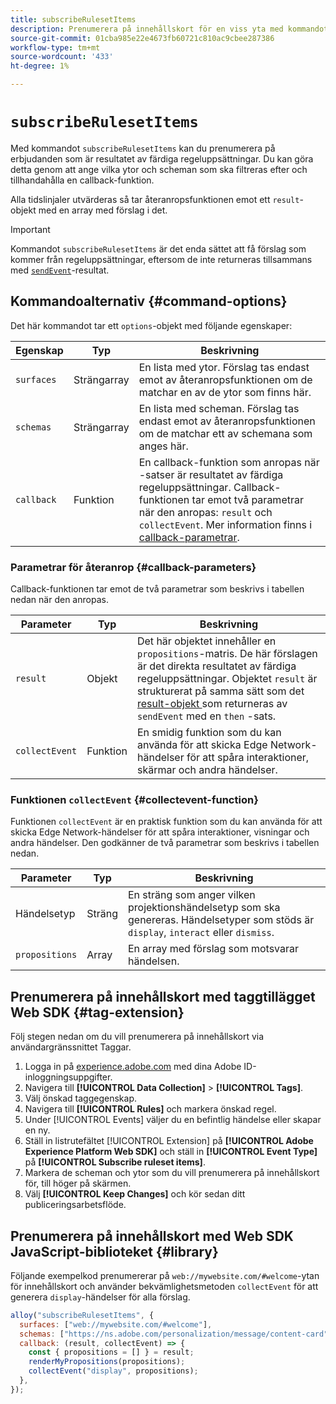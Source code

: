 ```yaml
---
title: subscribeRulesetItems
description: Prenumerera på innehållskort för en viss yta med kommandot subscribeRulesetItems.
source-git-commit: 01cba985e22e4673fb60721c810ac9cbee287386
workflow-type: tm+mt
source-wordcount: '433'
ht-degree: 1%

---
```



# `subscribeRulesetItems`

Med kommandot `subscribeRulesetItems` kan du prenumerera på erbjudanden som är resultatet av färdiga regeluppsättningar. Du kan göra detta genom att ange vilka ytor och scheman som ska filtreras efter och tillhandahålla en callback-funktion.

Alla tidslinjaler utvärderas så tar återanropsfunktionen emot ett `result`-objekt med en array med förslag i det.

>[!IMPORTANT]
>
>Kommandot `subscribeRulesetItems` är det enda sättet att få förslag som kommer från regeluppsättningar, eftersom de inte returneras tillsammans med [`sendEvent`](sendevent/overview.md)-resultat.

## Kommandoalternativ {#command-options}

Det här kommandot tar ett `options`-objekt med följande egenskaper:

| Egenskap | Typ | Beskrivning |
| --- | --- | --- |
| `surfaces` | Strängarray | En lista med ytor. Förslag tas endast emot av återanropsfunktionen om de matchar en av de ytor som finns här. |
| `schemas` | Strängarray | En lista med scheman. Förslag tas endast emot av återanropsfunktionen om de matchar ett av schemana som anges här. |
| `callback` | Funktion | En callback-funktion som anropas när -satser är resultatet av färdiga regeluppsättningar. Callback-funktionen tar emot två parametrar när den anropas: `result` och `collectEvent`. Mer information finns i [callback-parametrar](#callback-parameters). |

### Parametrar för återanrop {#callback-parameters}

Callback-funktionen tar emot de två parametrar som beskrivs i tabellen nedan när den anropas.

| Parameter | Typ | Beskrivning |
| --- | --- | --- |
| `result` | Objekt | Det här objektet innehåller en `propositions`-matris.  De här förslagen är det direkta resultatet av färdiga regeluppsättningar. Objektet `result` är strukturerat på samma sätt som det [ result-objekt ](command-responses.md) som returneras av `sendEvent` med en `then` -sats. |
| `collectEvent` | Funktion | En smidig funktion som du kan använda för att skicka Edge Network-händelser för att spåra interaktioner, skärmar och andra händelser. |

### Funktionen `collectEvent` {#collectevent-function}

Funktionen `collectEvent` är en praktisk funktion som du kan använda för att skicka Edge Network-händelser för att spåra interaktioner, visningar och andra händelser. Den godkänner de två parametrar som beskrivs i tabellen nedan.

| Parameter | Typ | Beskrivning |
| --- | --- | --- |
| Händelsetyp | Sträng | En sträng som anger vilken projektionshändelsetyp som ska genereras. Händelsetyper som stöds är `display`, `interact` eller `dismiss`. |
| `propositions` | Array | En array med förslag som motsvarar händelsen. |

## Prenumerera på innehållskort med taggtillägget Web SDK {#tag-extension}

Följ stegen nedan om du vill prenumerera på innehållskort via användargränssnittet Taggar.

1. Logga in på [experience.adobe.com](https://experience.adobe.com) med dina Adobe ID-inloggningsuppgifter.
1. Navigera till **[!UICONTROL Data Collection]** > **[!UICONTROL Tags]**.
1. Välj önskad taggegenskap.
1. Navigera till **[!UICONTROL Rules]** och markera önskad regel.
1. Under [!UICONTROL Events] väljer du en befintlig händelse eller skapar en ny.
1. Ställ in listrutefältet [!UICONTROL Extension] på **[!UICONTROL Adobe Experience Platform Web SDK]** och ställ in **[!UICONTROL Event Type]** på **[!UICONTROL Subscribe ruleset items]**.
1. Markera de scheman och ytor som du vill prenumerera på innehållskort för, till höger på skärmen.
1. Välj **[!UICONTROL Keep Changes]** och kör sedan ditt publiceringsarbetsflöde.

## Prenumerera på innehållskort med Web SDK JavaScript-biblioteket {#library}

Följande exempelkod prenumererar på `web://mywebsite.com/#welcome`-ytan för innehållskort och använder bekvämlighetsmetoden `collectEvent` för att generera `display`-händelser för alla förslag.

```js
alloy("subscribeRulesetItems", {
  surfaces: ["web://mywebsite.com/#welcome"],
  schemas: ["https://ns.adobe.com/personalization/message/content-card"],
  callback: (result, collectEvent) => {
    const { propositions = [] } = result;
    renderMyPropositions(propositions);
    collectEvent("display", propositions);    
  },
});
```
